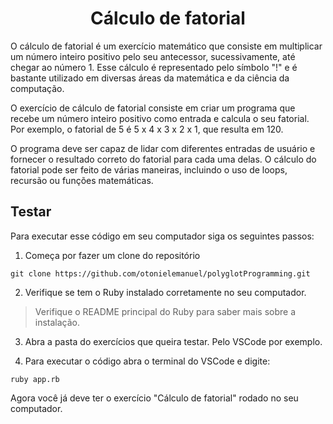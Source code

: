 <h1 align="center">Cálculo de fatorial</h1>

O cálculo de fatorial é um exercício matemático que consiste em multiplicar um número inteiro positivo pelo seu antecessor, sucessivamente, até chegar ao número 1. Esse cálculo é representado pelo símbolo "!" e é bastante utilizado em diversas áreas da matemática e da ciência da computação.

O exercício de cálculo de fatorial consiste em criar um programa que recebe um número inteiro positivo como entrada e calcula o seu fatorial. Por exemplo, o fatorial de 5 é 5 x 4 x 3 x 2 x 1, que resulta em 120.

O programa deve ser capaz de lidar com diferentes entradas de usuário e fornecer o resultado correto do fatorial para cada uma delas. O cálculo do fatorial pode ser feito de várias maneiras, incluindo o uso de loops, recursão ou funções matemáticas.
## Testar

Para executar esse código em seu computador siga os seguintes passos:

1. Começa por fazer um clone do repositório

```
git clone https://github.com/otonielemanuel/polyglotProgramming.git
```

2. Verifique se tem o Ruby instalado corretamente no seu computador.

> Verifique o README principal do Ruby para saber mais sobre a instalação.

3. Abra a pasta do exercícios que queira testar. Pelo VSCode por exemplo.

4. Para executar o código abra o terminal do VSCode e digite:

```
ruby app.rb
```

Agora você já deve ter o exercício "Cálculo de fatorial" rodado no seu computador.